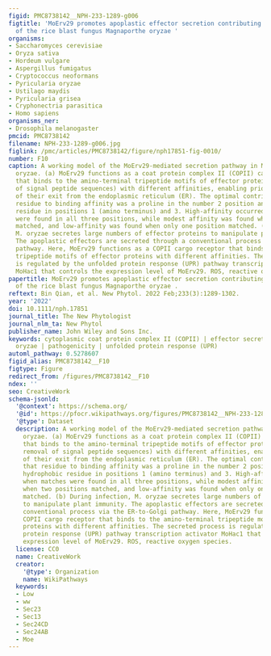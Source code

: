 ```yaml
---
figid: PMC8738142__NPH-233-1289-g006
figtitle: 'MoErv29 promotes apoplastic effector secretion contributing to virulence
  of the rice blast fungus Magnaporthe oryzae '
organisms:
- Saccharomyces cerevisiae
- Oryza sativa
- Hordeum vulgare
- Aspergillus fumigatus
- Cryptococcus neoformans
- Pyricularia oryzae
- Ustilago maydis
- Pyricularia grisea
- Cryphonectria parasitica
- Homo sapiens
organisms_ner:
- Drosophila melanogaster
pmcid: PMC8738142
filename: NPH-233-1289-g006.jpg
figlink: /pmc/articles/PMC8738142/figure/nph17851-fig-0010/
number: F10
caption: A working model of the MoErv29‐mediated secretion pathway in Magnaporthe
  oryzae. (a) MoErv29 functions as a coat protein complex II (COPII) cargo receptor
  that binds to the amino‐terminal tripeptide motifs of effector proteins (after removal
  of signal peptide sequences) with different affinities, enabling prioritisation
  of their exit from the endoplasmic reticulum (ER). The optimal contribution of that
  residue to binding affinity was a proline in the number 2 position and a hydrophobic
  residue in positions 1 (amino terminus) and 3. High‐affinity occurred when matches
  were found in all three positions, while modest affinity was found when two positions
  matched, and low‐affinity was found when only one position matched. (b) During infection,
  M. oryzae secretes large numbers of effector proteins to manipulate plant immunity.
  The apoplastic effectors are secreted through a conventional process via the ER‐to‐Golgi
  pathway. Here, MoErv29 functions as a COPII cargo receptor that binds to the amino‐terminal
  tripeptide motifs of effector proteins with different affinities. The secreted process
  is regulated by the unfolded protein response (UPR) pathway transcription activator
  MoHac1 that controls the expression level of MoErv29. ROS, reactive oxygen species.
papertitle: MoErv29 promotes apoplastic effector secretion contributing to virulence
  of the rice blast fungus Magnaporthe oryzae .
reftext: Bin Qian, et al. New Phytol. 2022 Feb;233(3):1289-1302.
year: '2022'
doi: 10.1111/nph.17851
journal_title: The New Phytologist
journal_nlm_ta: New Phytol
publisher_name: John Wiley and Sons Inc.
keywords: cytoplasmic coat protein complex II (COPII) | effector secretion | Magnaporthe
  oryzae | pathogenicity | unfolded protein response (UPR)
automl_pathway: 0.5278607
figid_alias: PMC8738142__F10
figtype: Figure
redirect_from: /figures/PMC8738142__F10
ndex: ''
seo: CreativeWork
schema-jsonld:
  '@context': https://schema.org/
  '@id': https://pfocr.wikipathways.org/figures/PMC8738142__NPH-233-1289-g006.html
  '@type': Dataset
  description: A working model of the MoErv29‐mediated secretion pathway in Magnaporthe
    oryzae. (a) MoErv29 functions as a coat protein complex II (COPII) cargo receptor
    that binds to the amino‐terminal tripeptide motifs of effector proteins (after
    removal of signal peptide sequences) with different affinities, enabling prioritisation
    of their exit from the endoplasmic reticulum (ER). The optimal contribution of
    that residue to binding affinity was a proline in the number 2 position and a
    hydrophobic residue in positions 1 (amino terminus) and 3. High‐affinity occurred
    when matches were found in all three positions, while modest affinity was found
    when two positions matched, and low‐affinity was found when only one position
    matched. (b) During infection, M. oryzae secretes large numbers of effector proteins
    to manipulate plant immunity. The apoplastic effectors are secreted through a
    conventional process via the ER‐to‐Golgi pathway. Here, MoErv29 functions as a
    COPII cargo receptor that binds to the amino‐terminal tripeptide motifs of effector
    proteins with different affinities. The secreted process is regulated by the unfolded
    protein response (UPR) pathway transcription activator MoHac1 that controls the
    expression level of MoErv29. ROS, reactive oxygen species.
  license: CC0
  name: CreativeWork
  creator:
    '@type': Organization
    name: WikiPathways
  keywords:
  - Low
  - ww
  - Sec23
  - Sec13
  - Sec24CD
  - Sec24AB
  - Moe
---
```

